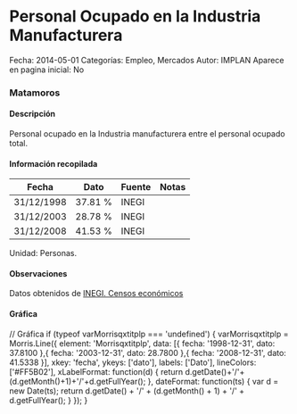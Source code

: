 Personal Ocupado en la Industria Manufacturera
=====

Fecha: 2014-05-01
Categorías: Empleo, Mercados
Autor: IMPLAN
Aparece en pagina inicial: No

### Matamoros

#### Descripción

Personal ocupado en la Industria manufacturera entre el personal ocupado total.

<!-- break -->

#### Información recopilada

<table class="table table-hover table-bordered matriz">
  <thead>
    <tr><th>Fecha</th><th>Dato</th><th>Fuente</th><th>Notas</th></tr>
  </thead>
  <tbody>
    <tr><td class="centrado">31/12/1998</td><td class="derecha">37.81 %</td><td>INEGI</td><td></td></tr>
    <tr><td class="centrado">31/12/2003</td><td class="derecha">28.78 %</td><td>INEGI</td><td></td></tr>
    <tr><td class="centrado">31/12/2008</td><td class="derecha">41.53 %</td><td>INEGI</td><td></td></tr>
  </tbody>
</table>

Unidad: Personas.

#### Observaciones

Datos obtenidos de [INEGI. Censos económicos](http://www3.inegi.org.mx/sistemas/saic/)

#### Gráfica

<div id="Morrisqxtitplp" class="grafica"></div>
  // Gráfica
  if (typeof varMorrisqxtitplp === 'undefined') {
    varMorrisqxtitplp = Morris.Line({
      element: 'Morrisqxtitplp',
      data: [{ fecha: '1998-12-31', dato: 37.8100 },{ fecha: '2003-12-31', dato: 28.7800 },{ fecha: '2008-12-31', dato: 41.5338 }],
      xkey: 'fecha',
      ykeys: ['dato'],
      labels: ['Dato'],
      lineColors: ['#FF5B02'],
      xLabelFormat: function(d) { return d.getDate()+'/'+(d.getMonth()+1)+'/'+d.getFullYear(); },
      dateFormat: function(ts) { var d = new Date(ts); return d.getDate() + '/' + (d.getMonth() + 1) + '/' + d.getFullYear(); }
    });
  }
